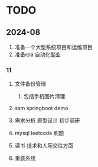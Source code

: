 # TODO



## 2024-08

1. 准备一个大型系统项目和运维项目
2. 准备rpa 自动化副业

### 11

1. 文件备份管理  

   1. 包括手机图片清理

2. ssm  springboot demo

3. 需求分析  原型设计 初步调研

4. mysql  leetcode 刷题 

5. 读书 技术和人际交往方面

   

6. 重装系统